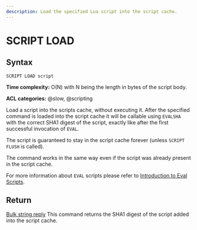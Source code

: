 ```yaml
---
description: Load the specified Lua script into the script cache.
---
```


# SCRIPT LOAD

## Syntax

    SCRIPT LOAD script

**Time complexity:** O(N) with N being the length in bytes of the script body.

**ACL categories:** @slow, @scripting

Load a script into the scripts cache, without executing it.
After the specified command is loaded into the script cache it will be callable
using `EVALSHA` with the correct SHA1 digest of the script, exactly like after
the first successful invocation of `EVAL`.

The script is guaranteed to stay in the script cache forever (unless `SCRIPT
FLUSH` is called).

The command works in the same way even if the script was already present in the
script cache.

For more information about `EVAL` scripts please refer to [Introduction to Eval Scripts](https://redis.io/topics/eval-intro).

## Return

[Bulk string reply](https://redis.io/docs/reference/protocol-spec/#bulk-strings) This command returns the SHA1 digest of the script added into the
script cache.
